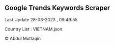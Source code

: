 

## Google Trends Keywords Scraper 
 
Last Update 28-03-2023 , 09:49:55

Country List :
VIETNAM.json



© Abdul Muttaqin 
